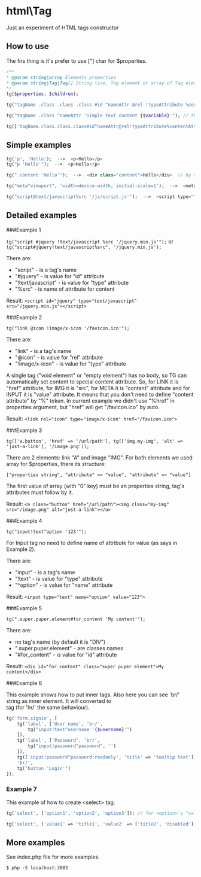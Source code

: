 html\Tag
========

Just an experiment of HTML tags constructor

How to use
----------

The firs thing is it's prefer to use ["] char for $properties.

```php
/**
* @param string|array Elements properties
* @param string|Tag|Tag[] String line, Tag element or array of Tag elements
*/
tg($properties, $children);
```

```php
tg("tagName .class .class .class #id ^nameAttr @rel !typeAttribute %contentAttribute", 'content of tag or attribute');
```

```php
tg("tagName .class ^nameAttr 'Simple text content {$variable}'"); // this is why it's better to use ["] instead [']
```

```php
tg(['tagName.class.class.class#id^nameAttr@rel!typeAttribute%contentAttribute', 'attr' => 'value'], 'content of tag or attribute');
```

Simple examples
---------------

```php
tg('p', 'Hello');  -->  <p>Hello</p>
tg("p 'Hello'");  -->  <p>Hello</p>

tg(".content 'Hello'");  -->  <div class="content">Hello</div>  // by default a tag's name is "DIV"

tg("meta^viewport", 'width=device-width, initial-scale=1');  -->  <meta name="viewport" content="width=device-width, initial-scale=1">

tg("script@text/javascript%src '/js/script.js'");  -->  <script type="text/javascript" src="/js/script.js"></script>
```

Detailed examples
-----------------

###Example 1

```tg("script #jquery !text/javascript %src '/jquery.min.js'");``` or ```tg("script#jquery!text/javascript%src", '/jquery.min.js');``` 

There are:

 - "script" - is a tag's name
 - "#jquery" - is value for "id" attribute
 - "!text/javascript" - is value for "type" attribute
 - "%src" - is name of attribute for content
     
Result: ```<script id="jquery" type="text/javascript" src="/jquery.min.js"></script>``` 
    
###Example 2

```tg("link @icon !image/x-icon '/favicon.ico'");```

There are:

 - "link" - is a tag's name
 - "@icon" - is value for "rel" attribute
 - "!image/x-icon" - is value for "type" attribute
 
A single tag ("void element" or "empty element") has no body, so TG can automatically set content to special content attribute.
So, for LINK it is "href" attribute, for IMG it is "src", for META it is "content" attribute
and for INPUT it is "value" attribute. It means that you don't need to define "content attribute" by "%" token.
In current example we didn't use "%href" in properties argument, but "href" will get "/favicon.ico" by auto. 
  
Result: ```<link rel="icon" type="image/x-icon" href="/favicon.ico">```
        
###Example 3

```tg(['a.button', 'href' => '/url/path'], tg(['img.my-img', 'alt' => 'just-a-link'], '/image.png'));```

There are 2 elements: link "A" and image "IMG". For both elements we used array for $properties, there its structure:

```["properties string", "attribute" => "value", "attribute" => "value"]```

The first value of array (with "0" key) must be an properties string, tag's attributes must follow by it.

Result: ```<a class="button" href="/url/path"><img class="my-img" src="/image.png" alt="just-a-link"></a>```

###Example 4
 
```tg("input!text^option '123'");```

For Input tag no need to define name of attribute for value (as says in Example 2).

There are:

 - "input" - is a tag's name
 - "!text" - is value for "type" attribute
 - "^option" - is value for "name" attribute

Result: ```<input type="text" name="option" value="123">```

###Example 5

```tg(".super.puper.element#for_content 'My content'");```

There are:
 
 - no tag's name (by default it is "DIV")
 - ".super.puper.element" - are classes names
 - "#for_content" - is value for "id" attribute

Result: ```<div id="for_content" class="super puper element">My content</div>```

###Example 6

This example shows how to put inner tags. Also here you can see 'br/' string as inner element.
It will converted to <br> tag (for 'hr/' the same behaviour).

```php
tg('form.signin', [
    tg('label', ['User name', 'br/',
        tg("input!text^username '{$username}'")
    ]),
    tg('label', ['Password', 'br/',
        tg("input!password^password", '')
    ]),
    tg(['input!password^password:readonly', 'title' => 'tooltip text'], 'Only for read'),
    'br/',
    tg("button 'Login'")
]);
```

### Example 7

This example of how to create &lt;select&gt; tag.

```php
tg('select', ['option1', 'option2', 'option3']); // for <option>'s "value" attribute will used key of array element

tg('select', ['value1' => 'title1', 'value2' => ['title2', 'disabled'], 'value3' => ['title3', 'selected', 'data-something' => 'somevalue]]);
```

More examples
-------------

See index.php file for more examples.

```
$ php -S localhost:3003
```
